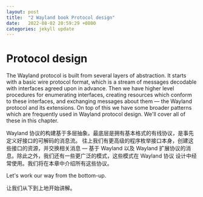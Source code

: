 ```yaml
---
layout: post
title:  "2 Wayland book Protocol design"
date:   2022-08-02 20:59:29 +0800
categories: jekyll update
---
```

# Protocol design

The Wayland protocol is built from several layers of abstraction. It starts with
a basic wire protocol format, which is a stream of messages decodable with
interfaces agreed upon in advance. Then we have higher level procedures for
enumerating interfaces, creating resources which conform to these interfaces,
and exchanging messages about them &mdash; the Wayland protocol and its 
extensions. On top of this we have some broader patterns which are frequently
used in Wayland protocol design. We'll cover all of these in this chapter.

Wayland 协议的构建基于多层抽象。最底层是拥有基本格式的有线协议，是事先定义好接口的可解码的消息流。
往上我们有更高级的程序枚举接口本身，创建这些接口的资源，并交换相关消息 &mdash; 基于 Wayland
以及 Wayland 扩展协议的消息。除此之外，我们还有一些更广泛的模式，这些模式在 Wayland 协议
设计中经常使用。我们将在本章中介绍所有这些协议。

Let's work our way from the bottom-up.

让我们从下到上地开始讲解。

